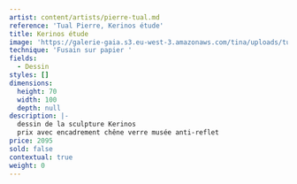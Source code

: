 ```yaml
---
artist: content/artists/pierre-tual.md
reference: 'Tual Pierre, Kerinos étude'
title: Kerinos étude
image: 'https://galerie-gaia.s3.eu-west-3.amazonaws.com/tina/uploads/tual-pierre/galerie-gaia-pierre tual-kerinos dessin C.jpg'
technique: 'Fusain sur papier '
fields:
  - Dessin
styles: []
dimensions:
  height: 70
  width: 100
  depth: null
description: |-
  dessin de la sculpture Kerinos  
  prix avec encadrement chêne verre musée anti-reflet
price: 2095
sold: false
contextual: true
weight: 0
---
```


